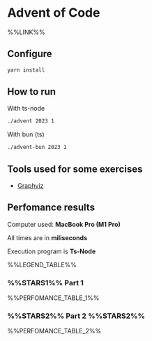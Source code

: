 # Advent of Code

%%LINK%%

## Configure

```sh
yarn install
```

## How to run

With ts-node

```sh
./advent 2023 1
```

With bun (ts)

```sh
./advent-bun 2023 1
```

## Tools used for some exercises

* [Graphviz](https://graphviz.org)

## Perfomance results

Computer used: **MacBook Pro (M1 Pro)**

All times are in **miliseconds**

Execution program is **Ts-Node**

%%LEGEND_TABLE%%

### %%STARS1%% Part 1

%%PERFOMANCE_TABLE_1%%

### %%STARS2%% Part 2 %%STARS2%%

%%PERFOMANCE_TABLE_2%%